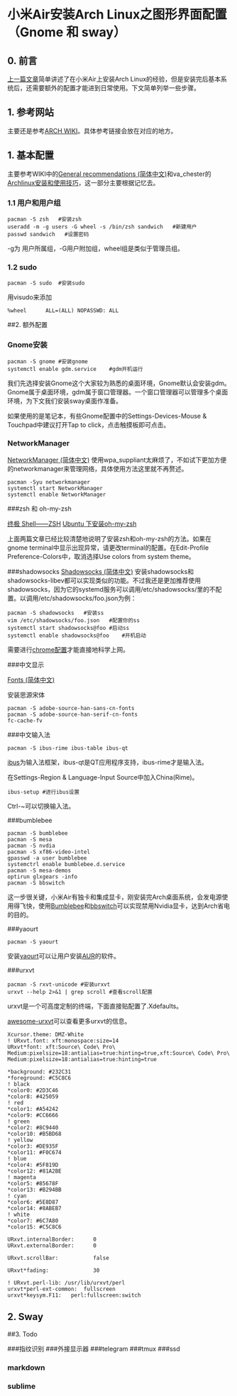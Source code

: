# 小米Air安装Arch Linux之图形界面配置（Gnome 和 sway）
## 0. 前言
[上一篇文章](http://www.cnblogs.com/fatshen/p/7631371.html)简单讲述了在小米Air上安装Arch Linux的经验，但是安装完后基本系统后，还需要额外的配置才能进到日常使用。下文简单列举一些步骤。
## 1. 参考网站
主要还是参考[ARCH WIKI](https://wiki.archlinux.org/index.php/General_recommendations_(%E7%AE%80%E4%BD%93%E4%B8%AD%E6%96%87))。具体参考链接会放在对应的地方。
## 1. 基本配置
主要参考WIKI中的[General recommendations (简体中文)](https://wiki.archlinux.org/index.php/General_recommendations_(%E7%AE%80%E4%BD%93%E4%B8%AD%E6%96%87))和va_chester的[Archlinux安装和使用技巧](http://www.cnblogs.com/vachester/p/5635819.html)，这一部分主要根据记忆去。
### 1.1 用户和用户组

```shell
pacman -S zsh   #安装zsh
useradd -m -g users -G wheel -s /bin/zsh sandwich   #新建用户
passwd sandwich   #设置密码
```
-g为 用户所属组，-G用户附加组，wheel组是类似于管理员组。

### 1.2 sudo

```shell
pacman -S sudo  #安装sudo
```
用visudo来添加

```shell
%wheel      ALL=(ALL) NOPASSWD: ALL
```
##2. 额外配置
### Gnome安装

```shell
pacman -S gnome #安装gnome
systemctl enable gdm.service    #gdm开机运行
```

我们先选择安装Gnome这个大家较为熟悉的桌面环境，Gnome默认会安装gdm。Gnome属于桌面环境，gdm属于窗口管理器。一个窗口管理器可以管理多个桌面环境，为下文我们安装sway桌面作准备。

如果使用的是笔记本，有些Gnome配置中的Settings-Devices-Mouse & Touchpad中建议打开Tap to click，点击触摸板即可点击。

### NetworkManager

[NetworkManager (简体中文)](https://wiki.archlinux.org/index.php/NetworkManager_(%E7%AE%80%E4%BD%93%E4%B8%AD%E6%96%87))
使用wpa_suppliant太麻烦了，不如试下更加方便的networkmanager来管理网络，具体使用方法这里就不再赘述。

```shell
pacman -Syu networkmanager
systemctl start NetworkManager
systemctl enable NetworkManager
```

###zsh 和 oh-my-zsh

[终极 Shell——ZSH](https://zhuanlan.zhihu.com/mactalk/19556676)
[Ubuntu 下安装oh-my-zsh](http://www.jianshu.com/p/9a5c4cb0452d)

上面两篇文章已经比较清楚地说明了安装zsh和oh-my-zsh的方法。如果在gnome terminal中显示出现异常，请更改terminal的配置。在Edit-Profile Preference-Colors中，取消选择Use colors from system theme。

###shadowsocks
[Shadowsocks (简体中文)](https://wiki.archlinux.org/index.php/Shadowsocks_(%E7%AE%80%E4%BD%93%E4%B8%AD%E6%96%87))
安装shadowsocks和shadowsocks-libev都可以实现类似的功能。不过我还是更加推荐使用shadowsocks，因为它的systemd服务可以调用/etc/shadowsocks/里的不配置。以调用/etc/shadowsocks/foo.json为例：

```shell
pacman -S shadowsocks   #安装ss
vim /etc/shadowsocks/foo.json   #配置你的ss
systemctl start shadowsocks@foo #启动ss
systemctl enable shadowsocks@foo    #开机启动
```
需要进行[chrome配置](https://github.com/FelisCatus/SwitchyOmega/wiki/GFWList)才能直接地科学上网。

###中文显示

[Fonts (简体中文)](https://wiki.archlinux.org/index.php/Fonts_(%E7%AE%80%E4%BD%93%E4%B8%AD%E6%96%87))

安装思源宋体

```shell
pacman -S adobe-source-han-sans-cn-fonts
pacman -S adobe-source-han-serif-cn-fonts
fc-cache-fv
```

###中文输入法

```shell
pacman -S ibus-rime ibus-table ibus-qt
```
[ibus](https://wiki.archlinux.org/index.php/IBus_(%E7%AE%80%E4%BD%93%E4%B8%AD%E6%96%87))为输入法框架，ibus-qt是QT应用程序支持，ibus-rime才是输入法。

在Settings-Region & Language-Input Source中加入China(Rime)。

```shell
ibus-setup #进行ibus设置
```

Ctrl-~可以切换输入法。

###bumblebee

```shell
pacman -S bumblebee
pacman -S mesa
pacman -S nvdia
pacman -S xf86-video-intel
gpasswd -a user bumblebee
systemctrl enable bumblebee.d.service
pacman -S mesa-demos
optirun glxgears -info
pacman -S bbswitch
```

这一步很关键，小米Air有独卡和集成显卡，刚安装完Arch桌面系统，会发电源使用得飞快，使用[Bumblebee](https://wiki.archlinux.org/index.php/Bumblebee_(%E7%AE%80%E4%BD%93%E4%B8%AD%E6%96%87))和[bbswitch](https://github.com/Bumblebee-Project/bbswitch)可以实现禁用Nvidia显卡，达到Arch省电的目的。

###yaourt

```shell
pacman -S yaourt
```

安装[yaourt](https://wiki.archlinux.org/index.php/AUR_helpers_(%E7%AE%80%E4%BD%93%E4%B8%AD%E6%96%87)#yaourt)可以让用户安装[AUR](https://wiki.archlinux.org/index.php/AUR_helpers_(%E7%AE%80%E4%BD%93%E4%B8%AD%E6%96%87))的软件。

###urxvt

```shell
pacman -S rxvt-unicode #安装urxvt
urxvt --help 2>&1 | grep scroll #查看scroll配置
```

urxvt是一个可高度定制的终端，下面直接贴配置了.Xdefaults。

[awesome-urxvt](https://github.com/bookercodes/awesome-urxvt)可以查看更多urxvt的信息。

```shell
Xcursor.theme: DMZ-White
! URxvt.font: xft:monospace:size=14
URxvt*font: xft:Source\ Code\ Pro\ Medium:pixelsize=18:antialias=true:hinting=true,xft:Source\ Code\ Pro\ Medium:pixelsize=18:antialias=true:hinting=true

*background: #232C31
*foreground: #C5C8C6
! black
*color0: #2D3C46
*color8: #425059
! red
*color1: #A54242
*color9: #CC6666
! green
*color2: #8C9440
*color10: #B5BD68
! yellow
*color3: #DE935F
*color11: #F0C674
! blue
*color4: #5F819D
*color12: #81A2BE
! magenta
*color5: #85678F
*color13: #B294BB
! cyan
*color6: #5E8D87
*color14: #8ABEB7
! white
*color7: #6C7A80
*color15: #C5C8C6

URxvt.internalBorder:      0
URxvt.externalBorder:      0

URxvt.scrollBar:           false

URxvt*fading:              30

! URxvt.perl-lib: /usr/lib/urxvt/perl
urxvt*perl-ext-common:	fullscreen
urxvt*keysym.F11: 	perl:fullscreen:switch

```

## 2. Sway



##3. Todo

###指纹识别
###外接显示器
###telegram
###tmux
###ssd

### markdown

### sublime







